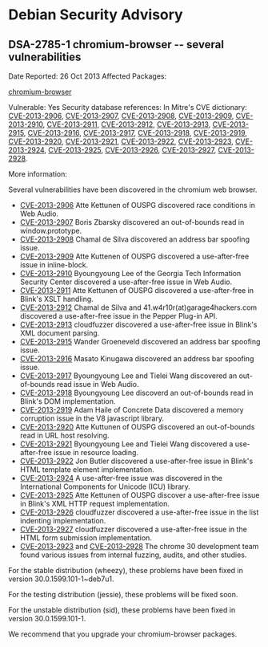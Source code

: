 
Debian Security Advisory
========================


DSA-2785-1 chromium-browser -- several vulnerabilities
------------------------------------------------------



Date Reported:
26 Oct 2013
Affected Packages:

[chromium-browser](https://packages.debian.org/src:chromium-browser)

Vulnerable:
Yes
Security database references:
In Mitre's CVE dictionary: [CVE-2013-2906](https://security-tracker.debian.org/tracker/CVE-2013-2906), [CVE-2013-2907](https://security-tracker.debian.org/tracker/CVE-2013-2907), [CVE-2013-2908](https://security-tracker.debian.org/tracker/CVE-2013-2908), [CVE-2013-2909](https://security-tracker.debian.org/tracker/CVE-2013-2909), [CVE-2013-2910](https://security-tracker.debian.org/tracker/CVE-2013-2910), [CVE-2013-2911](https://security-tracker.debian.org/tracker/CVE-2013-2911), [CVE-2013-2912](https://security-tracker.debian.org/tracker/CVE-2013-2912), [CVE-2013-2913](https://security-tracker.debian.org/tracker/CVE-2013-2913), [CVE-2013-2915](https://security-tracker.debian.org/tracker/CVE-2013-2915), [CVE-2013-2916](https://security-tracker.debian.org/tracker/CVE-2013-2916), [CVE-2013-2917](https://security-tracker.debian.org/tracker/CVE-2013-2917), [CVE-2013-2918](https://security-tracker.debian.org/tracker/CVE-2013-2918), [CVE-2013-2919](https://security-tracker.debian.org/tracker/CVE-2013-2919), [CVE-2013-2920](https://security-tracker.debian.org/tracker/CVE-2013-2920), [CVE-2013-2921](https://security-tracker.debian.org/tracker/CVE-2013-2921), [CVE-2013-2922](https://security-tracker.debian.org/tracker/CVE-2013-2922), [CVE-2013-2923](https://security-tracker.debian.org/tracker/CVE-2013-2923), [CVE-2013-2924](https://security-tracker.debian.org/tracker/CVE-2013-2924), [CVE-2013-2925](https://security-tracker.debian.org/tracker/CVE-2013-2925), [CVE-2013-2926](https://security-tracker.debian.org/tracker/CVE-2013-2926), [CVE-2013-2927](https://security-tracker.debian.org/tracker/CVE-2013-2927), [CVE-2013-2928](https://security-tracker.debian.org/tracker/CVE-2013-2928).  

More information:

Several vulnerabilities have been discovered in the chromium web browser.


* [CVE-2013-2906](https://security-tracker.debian.org/tracker/CVE-2013-2906)
Atte Kettunen of OUSPG discovered race conditions in Web Audio.
* [CVE-2013-2907](https://security-tracker.debian.org/tracker/CVE-2013-2907)
Boris Zbarsky discovered an out-of-bounds read in window.prototype.
* [CVE-2013-2908](https://security-tracker.debian.org/tracker/CVE-2013-2908)
Chamal de Silva discovered an address bar spoofing issue.
* [CVE-2013-2909](https://security-tracker.debian.org/tracker/CVE-2013-2909)
Atte Kuttenen of OUSPG discovered a use-after-free issue in
 inline-block.
* [CVE-2013-2910](https://security-tracker.debian.org/tracker/CVE-2013-2910)
Byoungyoung Lee of the Georgia Tech Information Security Center
 discovered a use-after-free issue in Web Audio.
* [CVE-2013-2911](https://security-tracker.debian.org/tracker/CVE-2013-2911)
Atte Kettunen of OUSPG discovered a use-after-free in Blink's XSLT
 handling.
* [CVE-2013-2912](https://security-tracker.debian.org/tracker/CVE-2013-2912)
Chamal de Silva and 41.w4r10r(at)garage4hackers.com discovered a
 use-after-free issue in the Pepper Plug-in API.
* [CVE-2013-2913](https://security-tracker.debian.org/tracker/CVE-2013-2913)
cloudfuzzer discovered a use-after-free issue in Blink's XML
 document parsing.
* [CVE-2013-2915](https://security-tracker.debian.org/tracker/CVE-2013-2915)
Wander Groeneveld discovered an address bar spoofing issue.
* [CVE-2013-2916](https://security-tracker.debian.org/tracker/CVE-2013-2916)
Masato Kinugawa discovered an address bar spoofing issue.
* [CVE-2013-2917](https://security-tracker.debian.org/tracker/CVE-2013-2917)
Byoungyoung Lee and Tielei Wang discovered an out-of-bounds read
 issue in Web Audio.
* [CVE-2013-2918](https://security-tracker.debian.org/tracker/CVE-2013-2918)
Byoungyoung Lee discoverd an out-of-bounds read in Blink's DOM
 implementation.
* [CVE-2013-2919](https://security-tracker.debian.org/tracker/CVE-2013-2919)
Adam Haile of Concrete Data discovered a memory corruption issue
 in the V8 javascript library.
* [CVE-2013-2920](https://security-tracker.debian.org/tracker/CVE-2013-2920)
Atte Kuttunen of OUSPG discovered an out-of-bounds read in URL
 host resolving.
* [CVE-2013-2921](https://security-tracker.debian.org/tracker/CVE-2013-2921)
Byoungyoung Lee and Tielei Wang discovered a use-after-free issue
 in resource loading.
* [CVE-2013-2922](https://security-tracker.debian.org/tracker/CVE-2013-2922)
Jon Butler discovered a use-after-free issue in Blink's HTML
 template element implementation.
* [CVE-2013-2924](https://security-tracker.debian.org/tracker/CVE-2013-2924)
A use-after-free issue was discovered in the International
 Components for Unicode (ICU) library.
* [CVE-2013-2925](https://security-tracker.debian.org/tracker/CVE-2013-2925)
Atte Kettunen of OUSPG discover a use-after-free issue in Blink's
 XML HTTP request implementation.
* [CVE-2013-2926](https://security-tracker.debian.org/tracker/CVE-2013-2926)
cloudfuzzer discovered a use-after-free issue in the list indenting
 implementation.
* [CVE-2013-2927](https://security-tracker.debian.org/tracker/CVE-2013-2927)
cloudfuzzer discovered a use-after-free issue in the HTML form
 submission implementation.
* [CVE-2013-2923](https://security-tracker.debian.org/tracker/CVE-2013-2923)
and [CVE-2013-2928](https://security-tracker.debian.org/tracker/CVE-2013-2928)
The chrome 30 development team found various issues from internal
 fuzzing, audits, and other studies.


For the stable distribution (wheezy), these problems have been fixed in
version 30.0.1599.101-1~deb7u1.


For the testing distribution (jessie), these problems will be fixed soon.


For the unstable distribution (sid), these problems have been fixed in
version 30.0.1599.101-1.


We recommend that you upgrade your chromium-browser packages.





